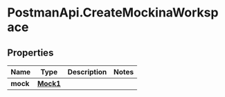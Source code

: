 # PostmanApi.CreateMockinaWorkspace

## Properties

Name | Type | Description | Notes
------------ | ------------- | ------------- | -------------
**mock** | [**Mock1**](Mock1.md) |  | 


